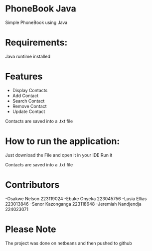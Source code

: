 # PhoneBook Java
Simple PhoneBook using Java

# Requirements:
Java runtime installed

# Features
- Display Contacts <br>
- Add Contact <br>
- Search Contact <br>
- Remove Contact <br>
- Update Contact 

Contacts are saved into a .txt file

# How to run the application:
Just download the File and open it in your IDE
Run it

Contacts are saved into a .txt file

# Contributors 
-Osakwe Nelson           223119024
-Ebuke Onyeka            223045756
-Lusia Ellias            223013846
-Senor Kazonganga        223118648
-Jeremiah Nandjendja     224023071

# Please Note
The project was done on netbeans and then pushed to github
